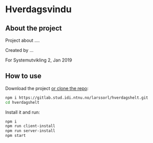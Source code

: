 # Hverdagsvindu

## About the project

Project about ....

Created by ...

For Systemutvikling 2, Jan 2019

## How to use

Download the project [or clone the repo](https://gitlab.stud.idi.ntnu.no/larssorl/hverdagshelt.git):

```bash
npm i https://gitlab.stud.idi.ntnu.no/larssorl/hverdagshelt.git
cd hverdagshelt
```


Install it and run:

```bash
npm i
npm run client-install
npm run server-install
npm start
```
